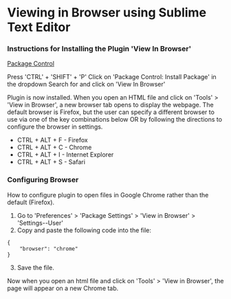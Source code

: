 




# Viewing in Browser using Sublime Text Editor
### Instructions for Installing the Plugin 'View In Browser'
[Package Control](https://packagecontrol.io/packages/View%20In%20Browser)

Press 'CTRL' + 'SHIFT' + 'P'
Click on 'Package Control: Install Package' in the dropdown
Search for and click on 'View In Browser'

Plugin is now installed. When you open an HTML file and click on 'Tools' > 'View in Browser', a new browser tab opens to display the webpage. The default browser is Firefox, but the user can specify a different browser to use via one of the key combinations below OR by following the directions to configure the browser in settings.
  * CTRL + ALT + F - Firefox
  * CTRL + ALT + C - Chrome
  * CTRL + ALT + I - Internet Explorer
  * CTRL + ALT + S - Safari

### Configuring Browser
How to configure plugin to open files in Google Chrome rather than the default (Firefox).
1. Go to 'Preferences' > 'Package Settings' > 'View in Browser' > 'Settings--User'
2. Copy and paste the following code into the file:
```
{
	"browser": "chrome"
}
```
3. Save the file.

Now when you open an html file and click on 'Tools' > 'View in Browser', the page will appear on a new Chrome tab.